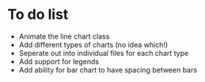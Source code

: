 To do list
===========

* Animate the line chart class
* Add different types of charts (no idea which!)
* Seperate out into individual files for each chart type
* Add support for legends
* Add ability for bar chart to have spacing between bars
